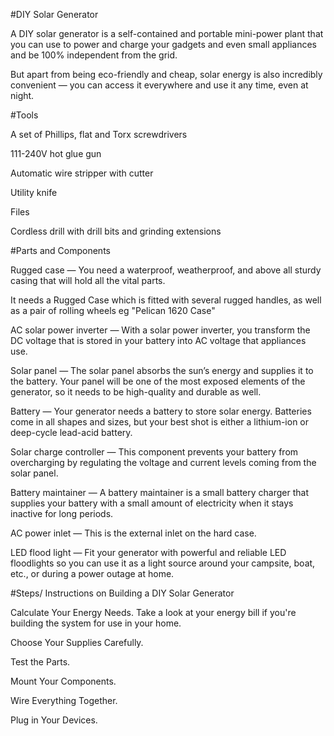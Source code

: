#DIY Solar Generator

A DIY solar generator is a self-contained and portable mini-power plant that you can use to power and charge your gadgets and even small appliances and be 100% independent from the grid.

But apart from being eco-friendly and cheap, solar energy is also incredibly convenient — you can access it everywhere and use it any time, even at night.


#Tools

A set of Phillips, flat and Torx screwdrivers

111-240V hot glue gun

Automatic wire stripper with cutter

Utility knife

Files

Cordless drill with drill bits and grinding extensions




#Parts and Components

Rugged case — You need a waterproof, weatherproof, and above all sturdy casing that will hold all the vital parts.

It needs a Rugged Case which is fitted with several rugged handles, as well as a pair of rolling wheels eg "Pelican 1620 Case"

AC solar power inverter — With a solar power inverter, you transform the DC voltage that is stored in your battery into AC voltage that appliances use.

Solar panel — The solar panel absorbs the sun’s energy and supplies it to the battery. Your panel will be one of the most exposed elements of the generator, so it needs to be high-quality and durable as well.

Battery — Your generator needs a battery to store solar energy. Batteries come in all shapes and sizes, but your best shot is either a lithium-ion or deep-cycle lead-acid battery.

Solar charge controller — This component prevents your battery from overcharging by regulating the voltage and current levels coming from the solar panel.

Battery maintainer — A battery maintainer is a small battery charger that supplies your battery with a small amount of electricity when it stays inactive for long periods.

AC power inlet — This is the external inlet on the hard case.

LED flood light — Fit your generator with powerful and reliable LED floodlights so you can use it as a light source around your campsite, boat, etc., or during a power outage at home.



#Steps/ Instructions on Building a DIY Solar Generator

Calculate Your Energy Needs. Take a look at your energy bill if you're building the system for use in your home.

Choose Your Supplies Carefully.

Test the Parts.

Mount Your Components. 

Wire Everything Together.

Plug in Your Devices.






